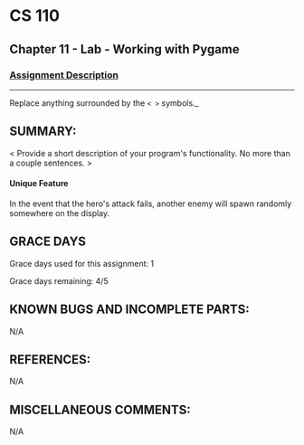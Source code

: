 # CS 110
## Chapter 11 - Lab - Working with Pygame


### [Assignment Description](https://docs.google.com/document/d/1kFLQs7Lepb8hcYOrZq5scmRmdcNkIwWZ6Kb85_0bCVY/edit?usp=sharing)

***
Replace anything surrounded by the `< >` symbols._

## SUMMARY:
 < Provide a short description of your program's functionality. No more than a couple sentences. >
#### Unique Feature
In the event that the hero's attack fails, another enemy will spawn randomly somewhere on the display.

## GRACE DAYS
Grace days used for this assignment: 1

Grace days remaining: 4/5

## KNOWN BUGS AND INCOMPLETE PARTS:
N/A

## REFERENCES:
N/A

## MISCELLANEOUS COMMENTS:
N/A
